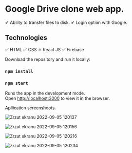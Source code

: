 # Google Drive clone web app.

✔ Ability to transfer files to disk.
✔ Login option with Google.


## Technologies
✅ HTML ✅ CSS ⚛ React JS ✅ Firebase


Download the repository and run it locally:

### `npm install`

### `npm start`

Runs the app in the development mode.<br />
Open [http://localhost:3000](http://localhost:3000) to view it in the browser.


Apllication screenshoots. 

![Zrzut ekranu 2022-09-05 120137](https://user-images.githubusercontent.com/32261508/188423702-311e9551-c41b-487b-bd89-a083b94ababb.jpg)

![Zrzut ekranu 2022-09-05 120156](https://user-images.githubusercontent.com/32261508/188423782-2137b1ed-0c48-46fd-b10b-5bd4fe60e2f0.jpg)

![Zrzut ekranu 2022-09-05 120216](https://user-images.githubusercontent.com/32261508/188423790-e6f857e6-1413-4fbf-9fba-b6127c2a9cbd.jpg)

![Zrzut ekranu 2022-09-05 120234](https://user-images.githubusercontent.com/32261508/188423798-ea49c04d-58b9-47c6-a257-521363c47fa5.jpg)


